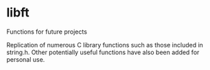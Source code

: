 # libft
Functions for future projects

Replication of numerous C library functions such as those included in string.h.
Other potentially useful functions have also been added for personal use.
